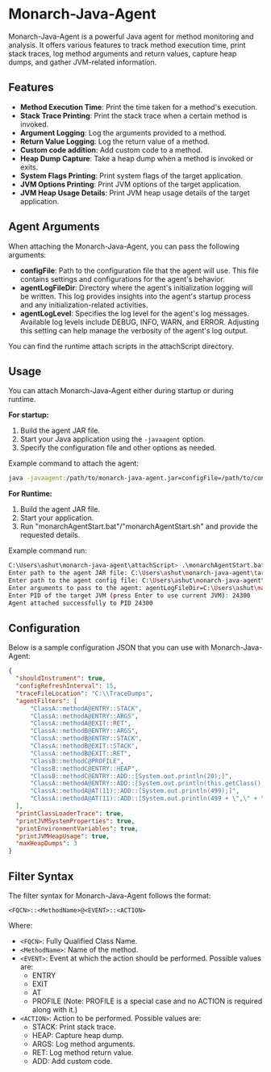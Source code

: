 # Monarch-Java-Agent

Monarch-Java-Agent is a powerful Java agent for method monitoring and analysis. It offers various features to track method execution time, print stack traces, log method arguments and return values, capture heap dumps, and gather JVM-related information.

## Features

- **Method Execution Time**: Print the time taken for a method's execution.
- **Stack Trace Printing**: Print the stack trace when a certain method is invoked.
- **Argument Logging**: Log the arguments provided to a method.
- **Return Value Logging**: Log the return value of a method.
- **Custom code addition**: Add custom code to a method.
- **Heap Dump Capture**: Take a heap dump when a method is invoked or exits.
- **System Flags Printing**: Print system flags of the target application.
- **JVM Options Printing**: Print JVM options of the target application.
- **JVM Heap Usage Details**: Print JVM heap usage details of the target application.

## Agent Arguments

When attaching the Monarch-Java-Agent, you can pass the following arguments:

- **configFile**: Path to the configuration file that the agent will use. This file contains settings and configurations for the agent's behavior.
- **agentLogFileDir**: Directory where the agent's initialization logging will be written. This log provides insights into the agent's startup process and any initialization-related activities.
- **agentLogLevel**: Specifies the log level for the agent's log messages. Available log levels include DEBUG, INFO, WARN, and ERROR. Adjusting this setting can help manage the verbosity of the agent's log output.

You can find the runtime attach scripts in the attachScript directory.


## Usage

You can attach Monarch-Java-Agent either during startup or during runtime.

**For startup:**

1. Build the agent JAR file.
2. Start your Java application using the `-javaagent` option.
3. Specify the configuration file and other options as needed.

Example command to attach the agent:

```bash 
java -javaagent:/path/to/monarch-java-agent.jar=configFile=/path/to/config.json,agentLogFileDir=/path/to/log/dir,agentLogLevel=DEBUG YourMainClass
```

**For Runtime:**

1. Build the agent JAR file.
2. Start your application.
3. Run "monarchAgentStart.bat"/"monarchAgentStart.sh" and provide the requested details.

Example command run:
```bash 
C:\Users\ashut\monarch-java-agent\attachScript> .\monarchAgentStart.bat
Enter path to the agent JAR file: C:\Users\ashut\monarch-java-agent\target\monarch-java-agent-1.0-SNAPSHOT.jar
Enter path to the agent config file: C:\Users\ashut\monarch-java-agent\sampleConfig\mConfig.json
Enter arguments to pass to the agent: agentLogFileDir=C:\Users\ashut\manualTesting,agentLogLevel=DEBUG
Enter PID of the target JVM (press Enter to use current JVM): 24300
Agent attached successfully to PID 24300
```

## Configuration

Below is a sample configuration JSON that you can use with Monarch-Java-Agent:

```json
{
  "shouldInstrument": true,
  "configRefreshInterval": 15,
  "traceFileLocation": "C:\\TraceDumps",
  "agentFilters": [
      "ClassA::methodA@ENTRY::STACK",
      "ClassA::methodA@ENTRY::ARGS",
      "ClassA::methodA@EXIT::RET",
      "ClassA::methodB@ENTRY::ARGS",
      "ClassA::methodB@ENTRY::STACK",
      "ClassA::methodB@EXIT::STACK",
      "ClassA::methodB@EXIT::RET",
      "ClassB::methodC@PROFILE",
      "ClassB::methodC@ENTRY::HEAP",
      "ClassB::methodC@ENTRY::ADD::[System.out.println(20);]",
      "ClassA::methodA@ENTRY::ADD::[System.out.println(this.getClass().getName());]",
      "ClassA::methodA@AT(11)::ADD::[System.out.println(499);]",
      "ClassA::methodA@AT(11)::ADD::[System.out.println(499 + \",\" + \"Ashutosh\");]"
  ],
  "printClassLoaderTrace": true,
  "printJVMSystemProperties": true,
  "printEnvironmentVariables": true,
  "printJVMHeapUsage": true,
  "maxHeapDumps": 3
}
```

## Filter Syntax

The filter syntax for Monarch-Java-Agent follows the format:

```plaintext
<FQCN>::<MethodName>@<EVENT>::<ACTION>
```

Where:

- `<FQCN>`: Fully Qualified Class Name.
- `<MethodName>`: Name of the method.
- `<EVENT>`: Event at which the action should be performed. Possible values are:
    - ENTRY
    - EXIT
    - AT
    - PROFILE (Note: PROFILE is a special case and no ACTION is required along with it.)
- `<ACTION>`: Action to be performed. Possible values are:
    - STACK: Print stack trace.
    - HEAP: Capture heap dump.
    - ARGS: Log method arguments.
    - RET: Log method return value.
    - ADD: Add custom code.